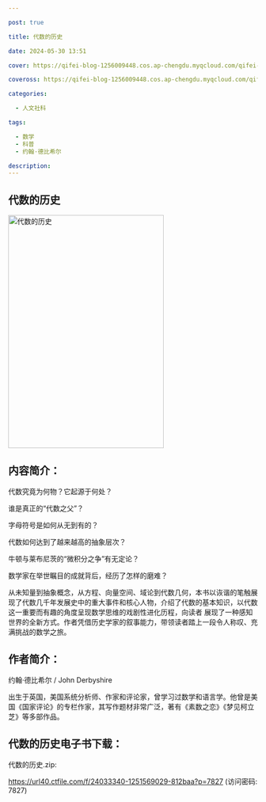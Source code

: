 ```yaml
---

post: true

title: 代数的历史

date: 2024-05-30 13:51

cover: https://qifei-blog-1256009448.cos.ap-chengdu.myqcloud.com/qifei-blog/s33871240.jpg

coveross: https://qifei-blog-1256009448.cos.ap-chengdu.myqcloud.com/qifei-blog/s33871240.jpg

categories:

  - 人文社科

tags:

  - 数学
  - 科普
  - 约翰·德比希尔

description:
---
```


## 代数的历史

<img alt="代数的历史" class="aligncenter loading" data-was-processed="true" decoding="async" fetchpriority="high" height="471" src="https://qifei-blog-1256009448.cos.ap-chengdu.myqcloud.com/qifei-blog/s33871240.jpg" style="cursor: zoom-in;" width="314"/>

## 内容简介：

代数究竟为何物？它起源于何处？

谁是真正的“代数之父”？

字母符号是如何从无到有的？

代数如何达到了越来越高的抽象层次？

牛顿与莱布尼茨的“微积分之争”有无定论？

数学家在举世瞩目的成就背后，经历了怎样的磨难？

从未知量到抽象概念，从方程、向量空间、域论到代数几何，本书以诙谐的笔触展现了代数几千年发展史中的重大事件和核心人物，介绍了代数的基本知识，以代数这一重要而有趣的角度呈现数学思维的戏剧性进化历程，向读者 展现了一种感知世界的全新方式。作者凭借历史学家的叙事能力，带领读者踏上一段令人称叹、充满挑战的数学之旅。

## 作者简介：

约翰·德比希尔 / John Derbyshire

出生于英国，美国系统分析师、作家和评论家，曾学习过数学和语言学。他曾是美国《国家评论》的专栏作家，其写作题材非常广泛，著有《素数之恋》《梦见柯立芝》等多部作品。

## 代数的历史电子书下载：

代数的历史.zip: 

https://url40.ctfile.com/f/24033340-1251569029-812baa?p=7827 (访问密码: 7827)
